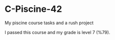 # C-Piscine-42
My piscine course tasks and a rush project

I passed this course and my grade is level 7 (%79).
